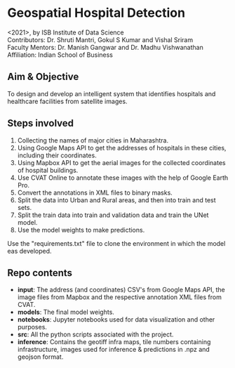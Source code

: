 # Geospatial Hospital Detection

<2021>, by ISB Institute of Data Science    
Contributors: Dr. Shruti Mantri, Gokul S Kumar and Vishal Sriram     
Faculty Mentors: Dr. Manish Gangwar and Dr. Madhu Vishwanathan    
Affiliation: Indian School of Business   

## Aim & Objective
To design and develop an intelligent system that identifies hospitals and healthcare facilities from satellite images.

## Steps involved
1. Collecting the names of major cities in Maharashtra.
2. Using Google Maps API to get the addresses of hospitals in these cities, including their coordinates.
3. Using Mapbox API to get the aerial images for the collected coordinates of hospital buildings.
4. Use CVAT Online to annotate these images with the help of Google Earth Pro.
5. Convert the annotations in XML files to binary masks.
6. Split the data into Urban and Rural areas, and then into train and test sets.
7. Split the train data into train and validation data and train the UNet model.
8. Use the model weights to make predictions.

Use the "requirements.txt" file to clone the environment in which the model eas developed.

## Repo contents
- **input**: The address (and coordinates) CSV's from Google Maps API, the image files from Mapbox and the respective annotation XML files from CVAT.
- **models**: The final model weights.
- **notebooks**: Jupyter notebooks used for data visualization and other purposes.
- **src**: All the python scripts associated with the project.
- **inference**: Contains the geotiff infra maps, tile numbers containing infrastructure, images used for inference & predictions in .npz and geojson format.



